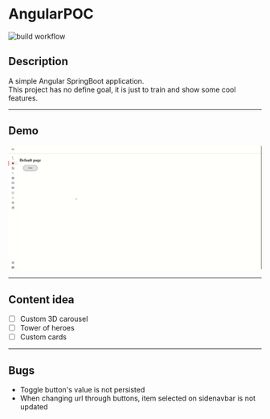 # AngularPOC
![build workflow](https://github.com/hdescottes/AngularPOC/actions/workflows/build.yml/badge.svg)

## Description

<p>A simple Angular SpringBoot application. <br>
This project has no define goal, it is just to train and show some cool features.</p>

-------
## Demo
<p align = "center">
    <img src="./app-api/src/main/resources/demo/demo.gif"/>
</p>

-------
## Content idea
- [ ] Custom 3D carousel
- [ ] Tower of heroes
- [ ] Custom cards

-------
## Bugs
- Toggle button's value is not persisted
- When changing url through buttons, item selected on sidenavbar is not updated

